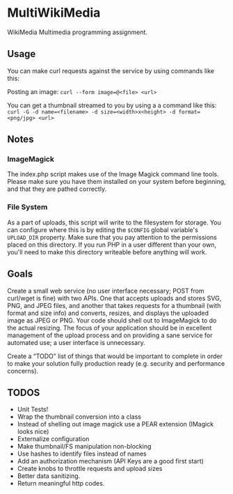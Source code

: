 MultiWikiMedia
==============

WikiMedia Multimedia programming assignment.

Usage
-----

You can make curl requests against the service by using commands like this:

Posting an image:
`curl --form image=@<file> <url>`

You can get a thumbnail streamed to you by using a a command like this:
`curl -G -d name=<filename> -d size=<width>x<height> -d format=<png/jpg> <url>`


Notes
-----------

### ImageMagick ###
The index.php script makes use of the Image Magick command line tools. Please make sure you have them installed on your system before beginning, and that they are pathed correctly.

### File System ###
As a part of uploads, this script will write to the filesystem for storage. You can configure where this is by editing the `$CONFIG` global variable's `UPLOAD_DIR` property. Make sure that you pay attention to the permissions placed on this directory. If you run PHP in a user different than your own, you'll need to make this directory writeable before anything will work.

Goals
-----
 Create a small web service (no user interface necessary; POST from curl/wget is fine) with two APIs. One that accepts uploads and stores SVG, PNG, and JPEG files, and another that takes requests for a thumbnail (with format and size info) and converts, resizes, and displays the uploaded image as JPEG or PNG. Your code should shell out to ImageMagick to do the actual resizing. The focus of your application should be in excellent management of the upload process and on providing a sane service for automated use; a user interface is unnecessary.

Create a “TODO” list of things that would be important to complete in order to make your solution fully production ready (e.g. security and performance concerns).


TODOS
-----
* Unit Tests!
* Wrap the thumbnail conversion into a class
* Instead of shelling out image magick use a PEAR extension (IMagick looks nice)
* Externalize configuration
* Make thumbnail/FS manipulation non-blocking
* Use hashes to identify files instead of names
* Add an authorization mechanism (API Keys are a good first start)
* Create knobs to throttle requests and upload sizes
* Better data sanitizing.
* Return meaningful http codes.
